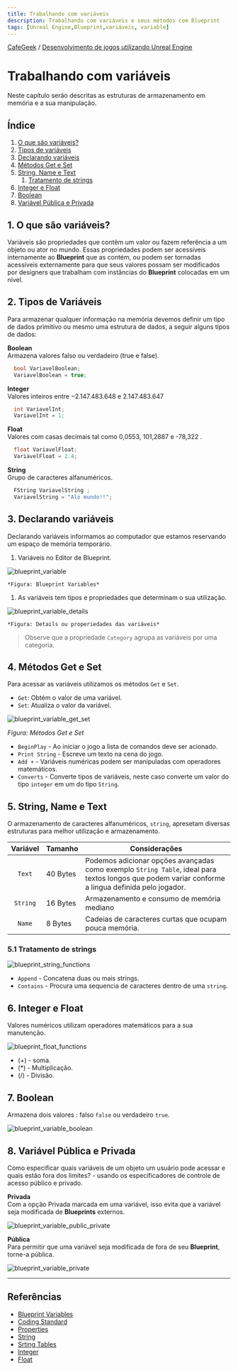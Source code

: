 ```yaml
---
title: Trabalhando com variáveis
description: Trabalhando com variáveis e seus métodos com Blueprint
tags: [Unreal Engine,Blueprint,variáveis, variable]
---
```

[CafeGeek](http://CafeGeek.eti.br)  / [Desenvolvimento de jogos utilizando Unreal Engine](http://cafeGeek.eti.br/unreal_engine/index.html)

# Trabalhando com variáveis
Neste capítulo serão descritas as estruturas de armazenamento em memória e a sua manipulação.

## Índice
1. [O que são variáveis?](#1)  
1. [Tipos de variáveis](#2)  
1. [Declarando variáveis](#3)  
1. [Métodos Get e Set](#4)  
1. [String, Name e Text](#5)  
     1. [Tratamento de strings](#51)  
1. [Integer e Float](#6)  
1. [Boolean](#7)
1. [Variável Pública e Privada](#8)

<a name="1"></a>
## 1. O que são variáveis?
Variáveis são propriedades que contêm um valor ou fazem referência a um objeto ou ator no mundo. Essas propriedades podem ser acessíveis internamente ao **Blueprint** que as contém, ou podem ser tornadas acessíveis externamente para que seus valores possam ser modificados por designers que trabalham com instâncias do **Blueprint** colocadas em um nível.

<a name="2"></a>
## 2. Tipos de Variáveis
Para armazenar qualquer informação na memória devemos definir um tipo de dados primitivo ou mesmo uma estrutura de dados, a seguir alguns tipos de dados:

**Boolean**  
Armazena valores falso ou verdadeiro (true e false).
```cpp
  bool VariavelBoolean;
  VariavelBoolean = true;
```
**Integer**   
Valores inteiros entre −2.147.483.648 e 2.147.483.647
```cpp
  int VariavelInt;
  VariavelInt = 1;
```
**Float**   
Valores com casas decimais tal como 0,0553, 101,2887 e -78,322 .
```cpp
  float VariavelFloat;
  VariavelFloat = 2.4;
```
**String**   
Grupo de caracteres alfanuméricos.
```cpp
  FString VariavelString ;
  VariavelString = "Alo mundo!!";
```
<a name="3"></a>
## 3. Declarando variáveis   
Declarando variáveis informamos ao computador que estamos reservando um espaço de memória temporário.  

1. Variáveis no Editor de Blueprint.

  ![blueprint_variable](imagens/variaveis/unreal_engine_variable.jpg)

    *Figura: Blueprint Variables*

1. As variáveis tem tipos e propriedades que determinam o sua utilização.  

  ![blueprint_variable_details](imagens/variaveis/unreal_engine_variable_details.jpg)

    *Figura: Details ou properiedades das variáveis*

> Observe que a propriedade `Category` agrupa as variáveis por uma categoria.

<a name="4"></a>
## 4. Métodos Get e Set
Para acessar as variáveis utilizamos os métodos `Get` e `Set`.
- `Get`: Obtém o valor de uma variável.
- `Set`: Atualiza o valor da variável.

![blueprint_variable_get_set](imagens/variaveis/unreal_engine_get_set.jpg)

*Figura: Métodos Get e Set*

- `BeginPlay` - Ao iniciar o jogo a lista de comandos deve ser acionado.
- `Print String` - Escreve um texto na cena do jogo.
- `Add +` - Variáveis numéricas podem ser manipuladas com operadores matemáticos.
- `Converts` - Converte tipos de variáveis, neste caso converte um valor do tipo `integer` em um do tipo `String`.

<a name="5"></a>
## 5. String, Name e Text
O armazenamento de caracteres alfanuméricos, `string`, apresetam diversas estruturas para melhor utilização e armazenamento.

| Variável          |Tamanho    | Considerações              |
|:-:                |-          |-              |
| `Text`            | 40 Bytes  | Podemos adicionar opções avançadas como exemplo `String Table`, ideal para textos longos que podem variar conforme a lingua definida pelo jogador.  |
| `String`          | 16 Bytes | Armazenamento e consumo de memória mediano |
| `Name`            | 8 Bytes   |  Cadeias de caracteres  curtas que ocupam pouca memória.|

<a name="5.1"></a>
### 5.1 Tratamento de strings

![blueprint_string_functions](imagens/variaveis/blueprint_string_functions.jpg)

- `Append` - Concatena duas ou mais strings.
- `Contains` - Procura uma sequencia de caracteres dentro de uma `string`.

<a name="6"></a>
## 6. Integer e Float
Valores numéricos utilizam operadores matemáticos para a sua manutenção.  

![blueprint_float_functions](imagens/variaveis/blueprint_float_functions.jpg)

- (+) - soma.
- (*) - Multiplicação.
- (/) - Divisão.

<a name="7"></a>
## 7. Boolean
Armazena dois valores : falso `false` ou verdadeiro `true`.

![blueprint_variable_boolean](imagens/variaveis/blueprint_variable_boolean.jpg)


<a name="8"></a>
## 8. Variável Pública e Privada
Como especificar quais variáveis de um objeto um usuário pode acessar e quais estão fora dos limites? - usando os especificadores de controle de acesso público e privado.

**Privada**  
Com a opção Privada marcada em uma variável, isso evita que a variável seja modificada de **Blueprints** externos.  

![blueprint_variable_public_private](imagens/variaveis/blueprint_variable_public_private.jpg)

**Pública**  
Para permitir que uma variável seja modificada de fora de seu **Blueprint**, torne-a pública.  

![blueprint_variable_private](imagens/variaveis/blueprint_variable_private.jpg)

***

## Referências
- [Blueprint Variables](https://docs.unrealengine.com/en-US/Engine/Blueprints/UserGuide/Variables/index.html)
- [Coding Standard](https://docs.unrealengine.com/en-US/Programming/Development/CodingStandard/index.html)
- [Properties](https://docs.unrealengine.com/en-US/Programming/UnrealArchitecture/Reference/Properties/index.html)
- [String](https://docs.unrealengine.com/en-US/BlueprintAPI/Utilities/String/index.html)
- [Srting Tables](https://docs.unrealengine.com/en-US/Gameplay/Localization/StringTables/index.html)
- [Integer](https://docs.unrealengine.com/en-US/BlueprintAPI/Math/Integer/index.html)
- [Float](https://docs.unrealengine.com/en-US/BlueprintAPI/Math/Float/index.html)
